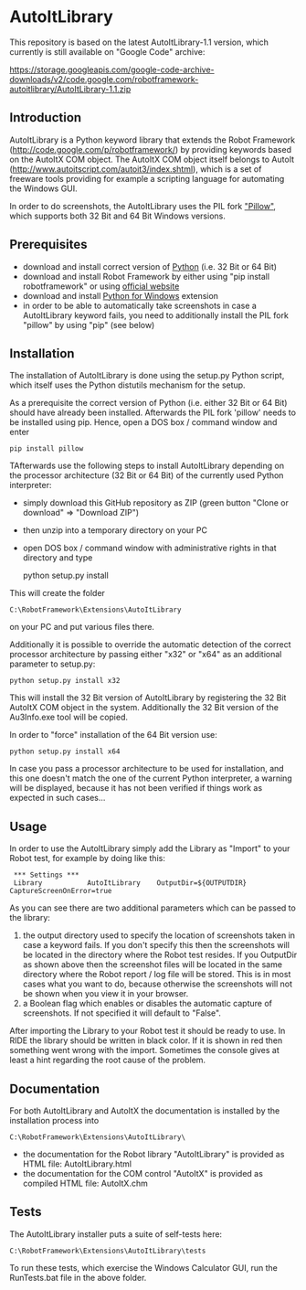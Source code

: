 # AutoItLibrary
This repository is based on the latest AutoItLibrary-1.1 version, which currently is still available on "Google Code" archive:

https://storage.googleapis.com/google-code-archive-downloads/v2/code.google.com/robotframework-autoitlibrary/AutoItLibrary-1.1.zip


Introduction
------------
AutoItLibrary is a Python keyword library that extends the Robot Framework (http://code.google.com/p/robotframework/) by providing keywords based on the AutoItX COM object. The AutoItX COM object itself belongs to AutoIt (http://www.autoitscript.com/autoit3/index.shtml), which is a set of freeware tools providing for example a scripting language for automating the Windows GUI.

In order to do screenshots, the AutoItLibrary uses the PIL fork ["Pillow"](https://github.com/python-pillow/Pillow), which supports both 32 Bit and 64 Bit Windows versions.

Prerequisites
-------------
- download and install correct version of [Python](https://www.python.org/downloads/) (i.e. 32 Bit or 64 Bit)
- download and install Robot Framework by either using "pip install robotframework" or using [official website](http://robotframework.org/)
- download and install [Python for Windows](https://sourceforge.net/projects/pywin32/files/) extension
- in order to be able to automatically take screenshots in case a AutoItLibrary keyword fails, you need to additionally install the PIL fork "pillow" by using "pip" (see below)


Installation
------------
The installation of AutoItLibrary is done using the setup.py Python script, which itself uses the Python distutils mechanism for the setup. 

As a prerequisite the correct version of Python (i.e. either 32 Bit or 64 Bit) should have already been installed. Afterwards the PIL fork 'pillow' needs to be installed using pip. Hence, open a DOS box / command window and enter 

    pip install pillow

TAfterwards use the following steps to install AutoItLibrary depending on the processor architecture (32 Bit or 64 Bit) of the currently used Python interpreter:
- simply download this GitHub repository as ZIP (green button "Clone or download" => "Download ZIP")
- then unzip into a temporary directory on your PC
- open DOS box / command window with administrative rights in that directory and type

    python setup.py install

This will create the folder

    C:\RobotFramework\Extensions\AutoItLibrary

on your PC and put various files there.

Additionally it is possible to override the automatic detection of the correct processor architecture by passing either "x32" or "x64" as an additional parameter to setup.py:

    python setup.py install x32

This will install the 32 Bit version of AutoItLibrary by registering the 32 Bit AutoItX COM object in the system. Additionally the 32 Bit version of the Au3Info.exe tool will be copied.

In order to "force" installation of the 64 Bit version use:

    python setup.py install x64

In case you pass a processor architecture to be used for installation, and this one doesn't match the one of the current Python interpreter, a warning will be displayed, because it has not been verified if things work as expected in such cases...


Usage
-----
In order to use the AutoItLibrary simply add the Library as "Import" to your Robot test, for example by doing like this:

     *** Settings ***
     Library           AutoItLibrary    OutputDir=${OUTPUTDIR}    CaptureScreenOnError=true

As you can see there are two additional parameters which can be passed to the library:

1. the output directory used to specify the location of screenshots taken in case a keyword fails. If you don't specify this then the screenshots will be located in the directory where the Robot test resides. If you OutputDir as shown above then the screenshot files will be located in the same directory where the Robot report / log file will be stored. This is in most cases what you want to do, because otherwise the screenshots will not be shown when you view it in your browser.
2. a Boolean flag which enables or disables the automatic capture of screenshots. If not specified it will default to "False".

After importing the Library to your Robot test it should be ready to use. In RIDE the library should be written in black color. If it is shown in red then something went wrong with the import. Sometimes the console gives at least a hint regarding the root cause of the problem.


Documentation
-------------
For both AutoItLibrary and AutoItX the documentation is installed by the installation process into

    C:\RobotFramework\Extensions\AutoItLibrary\

- the documentation for the Robot library "AutoItLibrary" is provided as HTML file: AutoItLibrary.html
- the documentation for the COM control "AutoItX" is provided as compiled HTML file: AutoItX.chm


Tests
-----
The AutoItLibrary installer puts a suite of self-tests here:

    C:\RobotFramework\Extensions\AutoItLibrary\tests

To run these tests, which exercise the Windows Calculator GUI, run the RunTests.bat file in the above folder.
